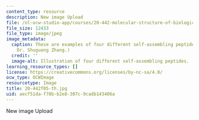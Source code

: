 ```yaml
---
content_type: resource
description: New image Upload
file: /ol-ocw-studio-app/courses/20-442-molecular-structure-of-biological-materials-be-442-fall-2005/aecf51daf78bb2e8307c9cadb143406a_20-442f05-th.jpg
file_size: 12433
file_type: image/jpeg
image_metadata:
  caption: These are examples of four different self-assembling peptides. (Image by
    Dr. Shuguang Zhang.)
  credit: ''
  image-alt: Illustration of four different self-assembling peptides.
learning_resource_types: []
license: https://creativecommons.org/licenses/by-nc-sa/4.0/
ocw_type: OCWImage
resourcetype: Image
title: 20-442f05-th.jpg
uid: aecf51da-f78b-b2e8-307c-9cadb143406a
---
```

New image Upload